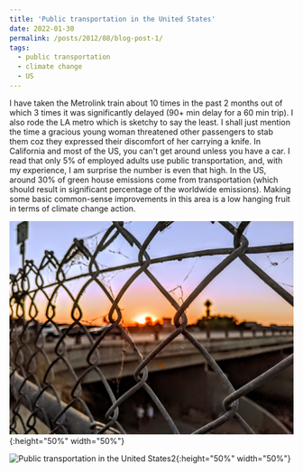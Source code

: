 ```yaml
---
title: 'Public transportation in the United States'
date: 2022-01-30
permalink: /posts/2012/08/blog-post-1/
tags:
  - public transportation
  - climate change
  - US
---
```


I have taken the Metrolink train about 10 times in the past 2 months out of which 3 times it was significantly delayed (90+ min delay for a 60 min trip). I also rode the LA metro which is sketchy to say the least. I shall just mention the time a gracious young woman threatened other passengers to stab them coz they expressed their discomfort of her carrying a knife.
 In California and most of the US, you can't get around unless you have a car. I read that only 5% of employed adults use public transportation, and, with my experience, I am surprise the number is even that high. 
In the US, around 30% of green house emissions come from transportation (which should result in significant percentage of the worldwide emissions). Making some basic common-sense improvements in this area is a low hanging fruit in terms of climate change action.


![Public transportation in the United States](/images/background_2.jpg){:height="50%" width="50%"}


![Public transportation in the United States2](/images/PXL_20230407_022518081.MP.jpg){:height="50%" width="50%"}
